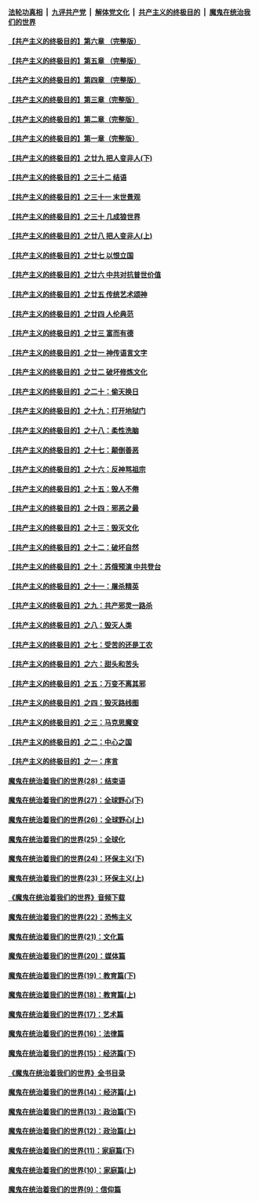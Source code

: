 

####  [法轮功真相](../../../../basic/blob/master/README.md?t=04121501) &nbsp;|&nbsp; [九评共产党](../../../../9ping.md/blob/master/README.md?t=04121501) &nbsp;|&nbsp; [解体党文化](../../../../jtdwh.md/blob/master/README.md?t=04121501)  &nbsp;|&nbsp; [共产主义的终极目的](../../../../gczydzjmd.md/blob/master/README.md?t=04121501) &nbsp;|&nbsp; [魔鬼在统治我们的世界](../../../../mgztzwmdsj.md/blob/master/README.md?t=04121501) 

#### [【共产主义的终极目的】第六章 （完整版）](../pages/nsc422/n11428913.md?t=04121501) 

#### [【共产主义的终极目的】第五章 （完整版）](../pages/nsc422/n11428912.md?t=04121501) 

#### [【共产主义的终极目的】第四章 （完整版）](../pages/nsc422/n11428907.md?t=04121501) 

#### [【共产主义的终极目的】第三章（完整版）](../pages/nsc422/n11428848.md?t=04121501) 

#### [【共产主义的终极目的】第二章（完整版）](../pages/nsc422/n11428831.md?t=04121501) 

#### [【共产主义的终极目的】第一章（完整版）](../pages/nsc422/n11417651.md?t=04121501) 

#### [【共产主义的终极目的】之廿九 把人变非人(下)](../pages/nsc422/n11344140.md?t=04121501) 

#### [【共产主义的终极目的】之三十二 结语](../pages/nsc422/n11360535.md?t=04121501) 

#### [【共产主义的终极目的】之三十一 末世景观](../pages/nsc422/n11351129.md?t=04121501) 

#### [【共产主义的终极目的】之三十 几成狼世界](../pages/nsc422/n11348280.md?t=04121501) 

#### [【共产主义的终极目的】之廿八 把人变非人(上)](../pages/nsc422/n11340492.md?t=04121501) 

#### [【共产主义的终极目的】之廿七 以恨立国](../pages/nsc422/n11336944.md?t=04121501) 

#### [【共产主义的终极目的】之廿六 中共对抗普世价值](../pages/nsc422/n11324785.md?t=04121501) 

#### [【共产主义的终极目的】之廿五 传统艺术颂神](../pages/nsc422/n11296396.md?t=04121501) 

#### [【共产主义的终极目的】之廿四 人伦典范](../pages/nsc422/n11296397.md?t=04121501) 

#### [【共产主义的终极目的】之廿三 富而有德](../pages/nsc422/n11283598.md?t=04121501) 

#### [【共产主义的终极目的】之廿一 神传语言文字](../pages/nsc422/n11263265.md?t=04121501) 

#### [【共产主义的终极目的】之廿二 破坏修炼文化](../pages/nsc422/n11245728.md?t=04121501) 

#### [【共产主义的终极目的】之二十：偷天换日](../pages/nsc422/n11238846.md?t=04121501) 

#### [【共产主义的终极目的】之十九：打开地狱门](../pages/nsc422/n11206376.md?t=04121501) 

#### [【共产主义的终极目的】之十八：柔性洗脑](../pages/nsc422/n11199994.md?t=04121501) 

#### [【共产主义的终极目的】之十七：颠倒善恶](../pages/nsc422/n11179782.md?t=04121501) 

#### [【共产主义的终极目的】之十六：反神骂祖宗](../pages/nsc422/n11166798.md?t=04121501) 

#### [【共产主义的终极目的】之十五：毁人不倦](../pages/nsc422/n11166792.md?t=04121501) 

#### [【共产主义的终极目的】之十四：邪恶之最](../pages/nsc422/n11150249.md?t=04121501) 

#### [【共产主义的终极目的】之十三：毁灭文化](../pages/nsc422/n11135227.md?t=04121501) 

#### [【共产主义的终极目的】之十二：破坏自然](../pages/nsc422/n11135214.md?t=04121501) 

#### [【共产主义的终极目的】之十：苏俄预演 中共登台](../pages/nsc422/n11118424.md?t=04121501) 

#### [【共产主义的终极目的】之十一：屠杀精英](../pages/nsc422/n11118442.md?t=04121501) 

#### [【共产主义的终极目的】之九：共产邪灵一路杀](../pages/nsc422/n11114139.md?t=04121501) 

#### [【共产主义的终极目的】之八：毁灭人类](../pages/nsc422/n11108503.md?t=04121501) 

#### [【共产主义的终极目的】之七：受苦的还是工农](../pages/nsc422/n11101809.md?t=04121501) 

#### [【共产主义的终极目的】之六：甜头和苦头](../pages/nsc422/n11096971.md?t=04121501) 

#### [【共产主义的终极目的】之五：万变不离其邪](../pages/nsc422/n11091285.md?t=04121501) 

#### [【共产主义的终极目的】之四：毁灭路线图](../pages/nsc422/n11086284.md?t=04121501) 

#### [【共产主义的终极目的】之三：马克思魔变](../pages/nsc422/n11061941.md?t=04121501) 

#### [【共产主义的终极目的】之二：中心之国](../pages/nsc422/n11047728.md?t=04121501) 

#### [【共产主义的终极目的】之一：序言](../pages/nsc422/n11086077.md?t=04121501) 

#### [魔鬼在统治着我们的世界(28)：结束语](../pages/nsc422/n10936246.md?t=04121501) 

#### [魔鬼在统治着我们的世界(27)：全球野心(下)](../pages/nsc422/n10928319.md?t=04121501) 

#### [魔鬼在统治着我们的世界(26)：全球野心(上)](../pages/nsc422/n10900318.md?t=04121501) 

#### [魔鬼在统治着我们的世界(25)：全球化](../pages/nsc422/n10788205.md?t=04121501) 

#### [魔鬼在统治着我们的世界(24)：环保主义(下)](../pages/nsc422/n10695307.md?t=04121501) 

#### [魔鬼在统治着我们的世界(23)：环保主义(上)](../pages/nsc422/n10688613.md?t=04121501) 

#### [《魔鬼在统治着我们的世界》音频下载](../pages/nsc422/n10635553.md?t=04121501) 

#### [魔鬼在统治着我们的世界(22)：恐怖主义](../pages/nsc422/n10614727.md?t=04121501) 

#### [魔鬼在统治着我们的世界(21)：文化篇](../pages/nsc422/n10597706.md?t=04121501) 

#### [魔鬼在统治着我们的世界(20)：媒体篇](../pages/nsc422/n10586579.md?t=04121501) 

#### [魔鬼在统治着我们的世界(19)：教育篇(下)](../pages/nsc422/n10564808.md?t=04121501) 

#### [魔鬼在统治着我们的世界(18)：教育篇(上)](../pages/nsc422/n10526970.md?t=04121501) 

#### [魔鬼在统治着我们的世界(17)：艺术篇](../pages/nsc422/n10499093.md?t=04121501) 

#### [魔鬼在统治着我们的世界(16)：法律篇](../pages/nsc422/n10485969.md?t=04121501) 

#### [魔鬼在统治着我们的世界(15)：经济篇(下)](../pages/nsc422/n10469975.md?t=04121501) 

#### [《魔鬼在统治着我们的世界》全书目录](../pages/nsc422/n10464261.md?t=04121501) 

#### [魔鬼在统治着我们的世界(14)：经济篇(上)](../pages/nsc422/n10457370.md?t=04121501) 

#### [魔鬼在统治着我们的世界(13)：政治篇(下)](../pages/nsc422/n10448270.md?t=04121501) 

#### [魔鬼在统治着我们的世界(12)：政治篇(上)](../pages/nsc422/n10444576.md?t=04121501) 

#### [魔鬼在统治着我们的世界(11)：家庭篇(下)](../pages/nsc422/n10440961.md?t=04121501) 

#### [魔鬼在统治着我们的世界(10)：家庭篇(上)](../pages/nsc422/n10435448.md?t=04121501) 

#### [魔鬼在统治着我们的世界(9)：信仰篇](../pages/nsc422/n10432159.md?t=04121501) 

